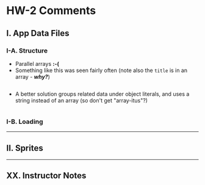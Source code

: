 # HW-2 Comments


## I. App Data Files
### I-A. Structure
- Parallel arrays **:-(**
- Something like this was seen fairly often (note also the `title` is in an array - ***why?***)

```json

```

- A better solution groups related data under object literals, and uses a string instead of an array (so don't get "array-itus"?)

```json

```

### I-B. Loading


<hr>

## II. Sprites


<hr>

## XX. Instructor Notes
